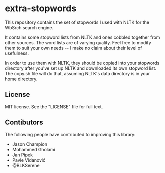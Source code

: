 # extra-stopwords

This repository contains the set of stopwords I used with NLTK for the WbSrch search engine.

It contains some stopword lists from NLTK and ones cobbled together from other sources. The word lists are of varying quality. Feel free to modify them to suit your own needs -- I make no claim about their level of usefulness.

In order to use them with NLTK, they should be copied into your stopwords directory after you've set up NLTK and downloaded its own stopword list. The copy.sh file will do that, assuming NLTK's data directory is in your home directory.

## License

MIT license. See the "LICENSE" file for full text.

## Contibutors

The following people have contributed to improving this library:

- Jason Champion
- Mohammed Gholami
- Jan Pipek
- Pavle Vidanović
- @BLKSerene
